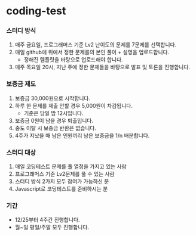 # coding-test
### 스터디 방식

1. 매주 금요일, 프로그래머스 기준 Lv2 난이도의 문제를 7문제를 선택합니다.
2. 매일 github에 위에서 정한 문제를의 본인 풀이 + 설명을 업로드합니다.
    - 정해진 템플릿을 바탕으로 업로드해야 합니다.
3. 매주 목요일 20시, 지난 주에 정한 문제들을 바탕으로 발표 및 토론을 진행합니다.

### 보증금 제도

1. 보증금 30,000원으로 시작합니다.
2. 하루 한 문제를 제출 안할 경우 5,000원이 차감됩니다.
    - 기준은 당일 밤 12시입니다.
3. 보증금 0원이 남을 경우 퇴출입니다. 
4. 중도 이탈 시 보증금 반환은 없습니다.
5. 4주가 지났을 때 남은 인원끼리 남은 보증금을 1/n 배분합니다.

### 스터디 대상

1. 매일 코딩테스트 문제를 풀 열정을 가지고 있는 사람
2. 프로그래머스 기준 Lv2문제를 풀 수 있는 사람
3. 스터디 방식 2가지 모두 참여가 가능하신 분
4. Javascript로 코딩테스트를 준비하시는 분

### 기간

- 12/25부터 4주간 진행합니다.
- 월~일 평일/주말 모두 진행합니다.
